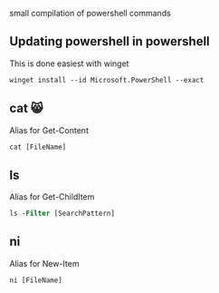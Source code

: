 small compilation of powershell commands

## Updating powershell in powershell

This is done easiest with winget

```ps
winget install --id Microsoft.PowerShell --exact
```


## cat 😸

Alias for Get-Content

```ps
cat [FileName]
```


## ls

Alias for Get-ChildItem


```ps
ls -Filter [SearchPattern]
```


## ni

Alias for New-Item

```ps
ni [FileName]
```


